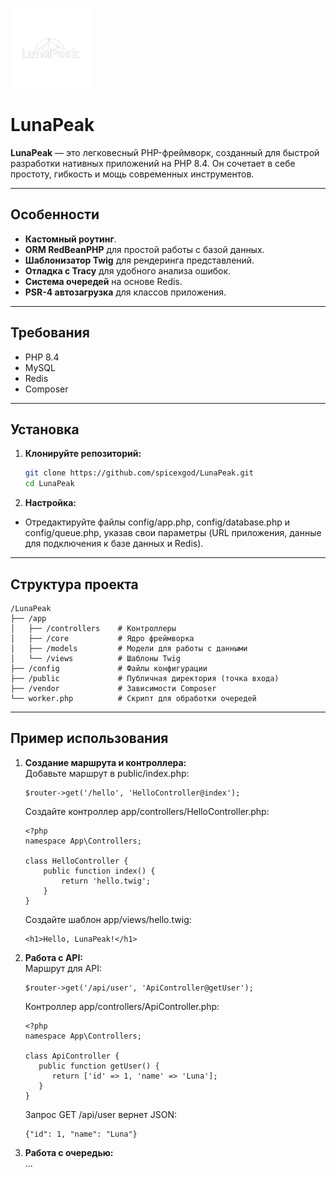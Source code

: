 ![Logo](/public/static/img/logo.png)
# LunaPeak
**LunaPeak** — это легковесный PHP-фреймворк, созданный для быстрой разработки нативных приложений на PHP 8.4. Он сочетает в себе простоту, гибкость и мощь современных инструментов.

---

## Особенности

- **Кастомный роутинг**.
- **ORM RedBeanPHP** для простой работы с базой данных.
- **Шаблонизатор Twig** для рендеринга представлений.
- **Отладка с Tracy** для удобного анализа ошибок.
- **Система очередей** на основе Redis.
- **PSR-4 автозагрузка** для классов приложения.

---

## Требования

- PHP 8.4
- MySQL
- Redis
- Composer

---

## Установка

1. **Клонируйте репозиторий:**
   ```bash
   git clone https://github.com/spicexgod/LunaPeak.git
   cd LunaPeak
   
2. **Настройка:**
- Отредактируйте файлы config/app.php, config/database.php и config/queue.php, указав свои параметры (URL приложения, данные для подключения к базе данных и Redis).

---

## Структура проекта
```
/LunaPeak
├── /app
│   ├── /controllers    # Контроллеры
│   ├── /core           # Ядро фреймворка
│   ├── /models         # Модели для работы с данными
│   └── /views          # Шаблоны Twig
├── /config             # Файлы конфигурации
├── /public             # Публичная директория (точка входа)
├── /vendor             # Зависимости Composer
└── worker.php          # Скрипт для обработки очередей
```

---

## Пример использования

1. **Создание маршрута и контроллера:**  
    Добавьте маршрут в public/index.php:
    ```
    $router->get('/hello', 'HelloController@index');
    ```
    
    Создайте контроллер app/controllers/HelloController.php:
    ```
    <?php
    namespace App\Controllers;
    
    class HelloController {
        public function index() {
            return 'hello.twig';
        }
    }
    ```
    
    Создайте шаблон app/views/hello.twig:
    ```
    <h1>Hello, LunaPeak!</h1>
    ```

2. **Работа с API:**  
   Маршрут для API:
    ```
    $router->get('/api/user', 'ApiController@getUser');
    ```
   Контроллер app/controllers/ApiController.php:
    ```
    <?php
    namespace App\Controllers;
    
    class ApiController {
       public function getUser() {
          return ['id' => 1, 'name' => 'Luna'];
       }
    }
    ```
   Запрос GET /api/user вернет JSON:
    ```
    {"id": 1, "name": "Luna"}
    ```

3. **Работа с очередью:**  
    ...